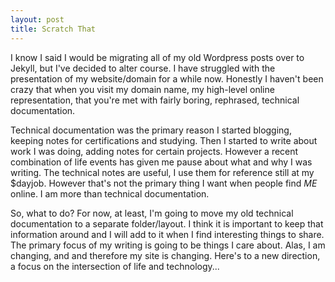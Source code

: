 ```yaml
---
layout: post
title: Scratch That
---
```


I know I said I would be migrating all of my old Wordpress posts over to Jekyll, but I've decided to alter course. I have struggled with the presentation of my website/domain for a while now. Honestly I haven't been crazy that when you visit my domain name, my high-level online representation, that you're met with fairly boring, rephrased, technical documentation.  

Technical documentation was the primary reason I started blogging, keeping notes for certifications and studying. Then I started to write about work I was doing, adding notes for certain projects. However a recent combination of life events has given me pause about what and why I was writing. The technical notes are useful, I use them for reference still at my $dayjob. However that's not the primary thing I want when people find *ME* online. I am more than technical documentation.

So, what to do? For now, at least, I'm going to move my old technical documentation to a separate folder/layout. I think it is important to keep that information around and I will add to it when I find interesting things to share. The primary focus of my writing is going to be things I care about. Alas, I am changing, and and therefore my site is changing. Here's to a new direction, a focus on the intersection of life and technology...